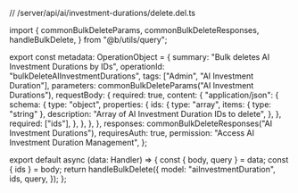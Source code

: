// /server/api/ai/investment-durations/delete.del.ts

import {
  commonBulkDeleteParams,
  commonBulkDeleteResponses,
  handleBulkDelete,
} from "@b/utils/query";

export const metadata: OperationObject = {
  summary: "Bulk deletes AI Investment Durations by IDs",
  operationId: "bulkDeleteAIInvestmentDurations",
  tags: ["Admin", "AI Investment Duration"],
  parameters: commonBulkDeleteParams("AI Investment Durations"),
  requestBody: {
    required: true,
    content: {
      "application/json": {
        schema: {
          type: "object",
          properties: {
            ids: {
              type: "array",
              items: { type: "string" },
              description: "Array of AI Investment Duration IDs to delete",
            },
          },
          required: ["ids"],
        },
      },
    },
  },
  responses: commonBulkDeleteResponses("AI Investment Durations"),
  requiresAuth: true,
  permission: "Access AI Investment Duration Management",
};

export default async (data: Handler) => {
  const { body, query } = data;
  const { ids } = body;
  return handleBulkDelete({
    model: "aiInvestmentDuration",
    ids,
    query,
  });
};
